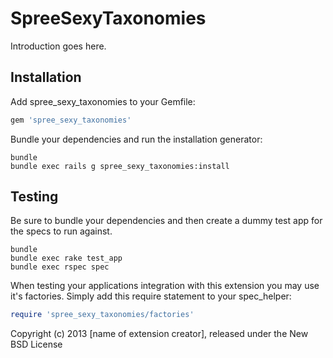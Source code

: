 SpreeSexyTaxonomies
===================

Introduction goes here.

Installation
------------

Add spree_sexy_taxonomies to your Gemfile:

```ruby
gem 'spree_sexy_taxonomies'
```

Bundle your dependencies and run the installation generator:

```shell
bundle
bundle exec rails g spree_sexy_taxonomies:install
```

Testing
-------

Be sure to bundle your dependencies and then create a dummy test app for the specs to run against.

```shell
bundle
bundle exec rake test_app
bundle exec rspec spec
```

When testing your applications integration with this extension you may use it's factories.
Simply add this require statement to your spec_helper:

```ruby
require 'spree_sexy_taxonomies/factories'
```

Copyright (c) 2013 [name of extension creator], released under the New BSD License
